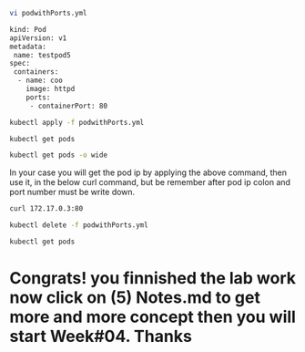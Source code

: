 ```sh
vi podwithPorts.yml
```

```sh
kind: Pod
apiVersion: v1
metadata:
 name: testpod5
spec:
 containers:
  - name: coo
    image: httpd
    ports:
     - containerPort: 80
```

```sh
kubectl apply -f podwithPorts.yml
```

```sh
kubectl get pods
```

```sh
kubectl get pods -o wide
```
In your case you will get the pod ip by applying the above command, then use it, in the below curl command, but be remember after pod ip colon and port number must be write down.

```sh
curl 172.17.0.3:80
```

```sh
kubectl delete -f podwithPorts.yml
```

```sh
kubectl get pods
```
# Congrats! you finnished the lab work now click on (5) Notes.md to get more and more concept then you will start Week#04. Thanks
